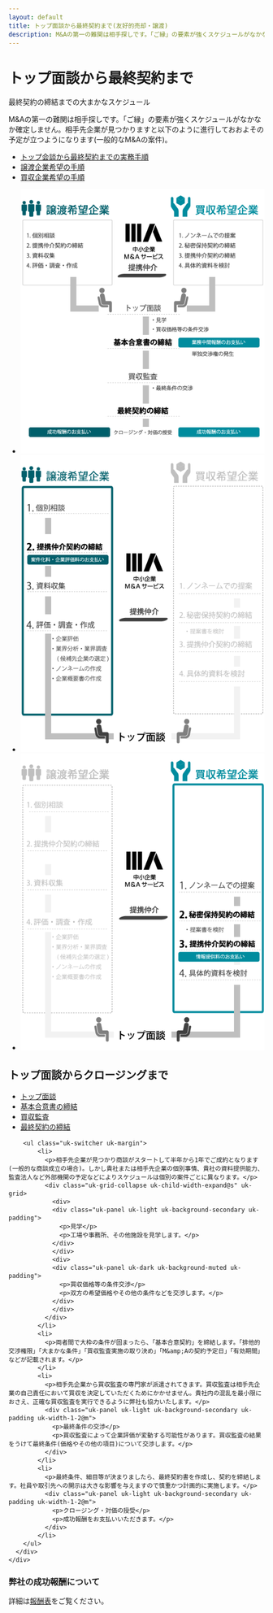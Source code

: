```yaml
---
layout: default
title: トップ面談から最終契約まで(友好的売却・譲渡)
description: M&Aの第一の難関は相手探しです。「ご縁」の要素が強くスケジュールがなかなか確定しません。相手先企業が見つかりますと以下のように進行しておおよその予定が立つようになります(一般的なM&Aの案件)。
---
```

<div class="uk-section">
    <div class="uk-container">
      <h1 class="uk-heading-line uk-margin-large-bottom"><span>トップ面談から最終契約まで</span></h1>
      <div class="uk-grid-match" uk-grid>
        <div class="uk-width-1-3@m">
          <p class="uk-text-meta">最終契約の締結までの大まかなスケジュール</p>
          <p>M&amp;Aの第一の難関は相手探しです。「ご縁」の要素が強くスケジュールがなかなか確定しません。相手先企業が見つかりますと以下のように進行しておおよその予定が立つようになります(一般的なM&amp;Aの案件)。</p>
        </div>
        <div class="uk-width-expand@m">
          <ul class="uk-subnav uk-subnav-pill" uk-switcher>
            <li><a href="#">トップ会談から最終契約までの実務手順</a></li>
            <li><a href="#">譲渡企業希望の手順</a></li>
            <li><a href="#">買収企業希望の手順</a></li>          
          </ul>
          <ul class="uk-switcher uk-margin">
            <li><img src="/assets/images/business-transfer/ma-schedule.gif" alt="トップ会談から最終契約までの実務手順"></li>
            <li><img src="/assets/images/business-transfer/ma-transfer.gif" alt="譲渡企業希望の手順"></li>
            <li><img src="/assets/images/business-transfer/ma-acquisitions.gif" alt="買収企業希望の手順"></li>          
          </ul>
        </div>
      </div>
    </div>
</div>
<div class="uk-section">
  <div class="uk-container">
    <div class="uk-grid-small uk-grid-match uk-child-width-expand" uk-grid>
      <div class="uk-panel">
        <h2 class="uk-heading-line uk-margin-large-bottom"><span>トップ面談からクロージングまで</span></h2>
        <ul uk-tab="animation: uk-animation-fade">
            <li><a href="#">トップ面談</a></li>
            <li><a href="#">基本合意書の締結</a></li>
            <li><a href="#">買収監査</a></li>
            <li><a href="#">最終契約の締結</a></li>
        </ul>

        <ul class="uk-switcher uk-margin">
            <li>
              <p>相手先企業が見つかり商談がスタートして半年から1年でご成約となります(一般的な商談成立の場合)。しかし貴社または相手先企業の個別事情、貴社の資料提供能力、監査法人など外部機関の予定などによりスケジュールは個別の案件ごとに異なります。</p>
              <div class="uk-grid-collapse uk-child-width-expand@s" uk-grid>
                <div>
                <div class="uk-panel uk-light uk-background-secondary uk-padding">
                  <p>見学</p>
                  <p>工場や事務所、その他施設を見学します。</p>
                </div>
                </div>
                <div>
                <div class="uk-panel uk-dark uk-background-muted uk-padding">
                  <p>買収価格等の条件交渉</p>
                  <p>双方の希望価格やその他の条件などを交渉します。</p>
                </div>
                </div>
              </div>
            </li>
            <li>
              <p>両者間で大枠の条件が固まったら、「基本合意契約」を締結します。「排他的交渉権限」「大まかな条件」「買収監査実施の取り決め」「M&amp;Aの契約予定日」「有効期間」などが記載されます。</p>
            </li>
            <li>
              <p>相手先企業から買収監査の専門家が派遣されてきます。買収監査は相手先企業の自己責任において買収を決定していただくためにかかせません。貴社内の混乱を最小限におさえ、正確な買収監査を実行できるように弊社も協力いたします。</p>
              <div class="uk-panel uk-light uk-background-secondary uk-padding uk-width-1-2@m">
                <p>最終条件の交渉</p>
                <p>買収監査によって企業評価が変動する可能性があります。買収監査の結果をうけて最終条件(価格やその他の項目)について交渉します。</p>
              </div>
            </li>
            <li>
              <p>最終条件、細目等が決まりましたら、最終契約書を作成し、契約を締結します。社員や取引先への開示は大きな影響を与えますので慎重かつ計画的に実施します。</p>
              <div class="uk-panel uk-light uk-background-secondary uk-padding uk-width-1-2@m">
                <p>クロージング・対価の授受</p>
                <p>成功報酬をお支払いいただきます。</p>
              </div>
            </li>
        </ul>
      </div>
    </div>
  </div>
</div>
<div class="uk-section">
  <div class="uk-container">
    <div class="uk-grid-divider uk-child-width-expand@s" uk-grid>
      <div>
        <h3 class="uk-heading-bullet">弊社の成功報酬について</h3>
        <p>詳細は<a href="/business-transfer/tranfer-fee">報酬表</a>をご覧ください。</p>
      </div>
    </div>
  </div>
</div>
